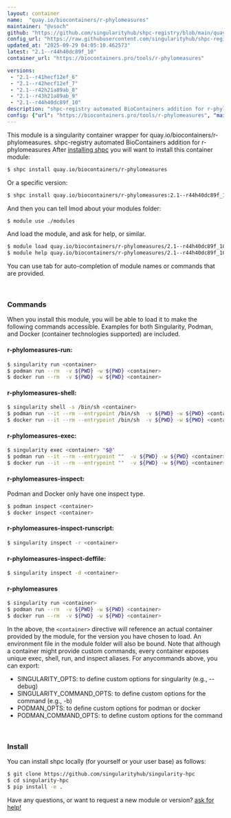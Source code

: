 ```yaml
---
layout: container
name:  "quay.io/biocontainers/r-phylomeasures"
maintainer: "@vsoch"
github: "https://github.com/singularityhub/shpc-registry/blob/main/quay.io/biocontainers/r-phylomeasures/container.yaml"
config_url: "https://raw.githubusercontent.com/singularityhub/shpc-registry/main/quay.io/biocontainers/r-phylomeasures/container.yaml"
updated_at: "2025-09-29 04:05:10.462573"
latest: "2.1--r44h40dc89f_10"
container_url: "https://biocontainers.pro/tools/r-phylomeasures"

versions:
 - "2.1--r41hecf12ef_6"
 - "2.1--r42hecf12ef_7"
 - "2.1--r42h21a89ab_8"
 - "2.1--r43h21a89ab_9"
 - "2.1--r44h40dc89f_10"
description: "shpc-registry automated BioContainers addition for r-phylomeasures"
config: {"url": "https://biocontainers.pro/tools/r-phylomeasures", "maintainer": "@vsoch", "description": "shpc-registry automated BioContainers addition for r-phylomeasures", "latest": {"2.1--r44h40dc89f_10": "sha256:22c55c4363687f0dddbc364f31d7cb21446c13d79fd19119e49fe50657c128b3"}, "tags": {"2.1--r41hecf12ef_6": "sha256:7d029f2fe087adb567e769721cda436ee9dd1e46d5656975f3e69aaa7abc940b", "2.1--r42hecf12ef_7": "sha256:91568c9c1071573a2621ac9daa64af2af86804fca73b29ad733ea9a443570c07", "2.1--r42h21a89ab_8": "sha256:d42e475f9d4e2f63b92dce5fc1c82571f1d0943d4b48406f52e4f9e27aea06c3", "2.1--r43h21a89ab_9": "sha256:48693fb17b2171bc3973e564ac2d2a1073d6e3eedc923b3e888bf82ca1a73a09", "2.1--r44h40dc89f_10": "sha256:22c55c4363687f0dddbc364f31d7cb21446c13d79fd19119e49fe50657c128b3"}, "docker": "quay.io/biocontainers/r-phylomeasures"}
---
```


This module is a singularity container wrapper for quay.io/biocontainers/r-phylomeasures.
shpc-registry automated BioContainers addition for r-phylomeasures
After [installing shpc](#install) you will want to install this container module:


```bash
$ shpc install quay.io/biocontainers/r-phylomeasures
```

Or a specific version:

```bash
$ shpc install quay.io/biocontainers/r-phylomeasures:2.1--r44h40dc89f_10
```

And then you can tell lmod about your modules folder:

```bash
$ module use ./modules
```

And load the module, and ask for help, or similar.

```bash
$ module load quay.io/biocontainers/r-phylomeasures/2.1--r44h40dc89f_10
$ module help quay.io/biocontainers/r-phylomeasures/2.1--r44h40dc89f_10
```

You can use tab for auto-completion of module names or commands that are provided.

<br>

### Commands

When you install this module, you will be able to load it to make the following commands accessible.
Examples for both Singularity, Podman, and Docker (container technologies supported) are included.

#### r-phylomeasures-run:

```bash
$ singularity run <container>
$ podman run --rm  -v ${PWD} -w ${PWD} <container>
$ docker run --rm  -v ${PWD} -w ${PWD} <container>
```

#### r-phylomeasures-shell:

```bash
$ singularity shell -s /bin/sh <container>
$ podman run --it --rm --entrypoint /bin/sh  -v ${PWD} -w ${PWD} <container>
$ docker run --it --rm --entrypoint /bin/sh  -v ${PWD} -w ${PWD} <container>
```

#### r-phylomeasures-exec:

```bash
$ singularity exec <container> "$@"
$ podman run --it --rm --entrypoint ""  -v ${PWD} -w ${PWD} <container> "$@"
$ docker run --it --rm --entrypoint ""  -v ${PWD} -w ${PWD} <container> "$@"
```

#### r-phylomeasures-inspect:

Podman and Docker only have one inspect type.

```bash
$ podman inspect <container>
$ docker inspect <container>
```

#### r-phylomeasures-inspect-runscript:

```bash
$ singularity inspect -r <container>
```

#### r-phylomeasures-inspect-deffile:

```bash
$ singularity inspect -d <container>
```



#### r-phylomeasures

```bash
$ singularity run <container>
$ podman run --rm  -v ${PWD} -w ${PWD} <container>
$ docker run --rm  -v ${PWD} -w ${PWD} <container>
```


In the above, the `<container>` directive will reference an actual container provided
by the module, for the version you have chosen to load. An environment file in the
module folder will also be bound. Note that although a container
might provide custom commands, every container exposes unique exec, shell, run, and
inspect aliases. For anycommands above, you can export:

 - SINGULARITY_OPTS: to define custom options for singularity (e.g., --debug)
 - SINGULARITY_COMMAND_OPTS: to define custom options for the command (e.g., -b)
 - PODMAN_OPTS: to define custom options for podman or docker
 - PODMAN_COMMAND_OPTS: to define custom options for the command

<br>

### Install

You can install shpc locally (for yourself or your user base) as follows:

```bash
$ git clone https://github.com/singularityhub/singularity-hpc
$ cd singularity-hpc
$ pip install -e .
```

Have any questions, or want to request a new module or version? [ask for help!](https://github.com/singularityhub/singularity-hpc/issues)